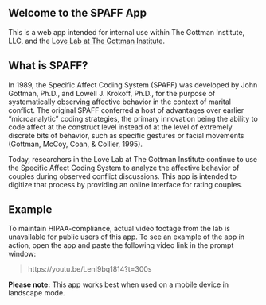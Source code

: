 ## Welcome to the SPAFF App

This is a web app intended for internal use within The Gottman Institute, LLC, and the <a href="https://www.gottman.com/love-lab/" target="_blank">Love Lab at The Gottman Institute</a>.

## What is SPAFF?

In 1989, the Specific Affect Coding System (SPAFF) was developed by John Gottman, Ph.D., and Lowell J. Krokoff, Ph.D., for the purpose of systematically observing affective behavior in the context of marital conflict. The original SPAFF conferred a host of advantages over earlier “microanalytic” coding strategies, the primary innovation being the ability to code affect at the construct level instead of at the level of extremely discrete bits of behavior, such as specific gestures or facial movements (Gottman, McCoy, Coan, & Collier, 1995).

Today, researchers in the Love Lab at The Gottman Institute continue to use the Specific Affect Coding System to analyze the affective behavior of couples during observed conflict discussions. This app is intended to digitize that process by providing an online interface for rating couples.

## Example

To maintain HIPAA-compliance, actual video footage from the lab is unavailable for public users of this app. To see an example of the app in action, open the app and paste the following video link in the prompt window:

<blockquote>https://youtu.be/LenI9bq1814?t=300s</blockquote>

<strong>Please note:</strong> This app works best when used on a mobile device in landscape mode.

